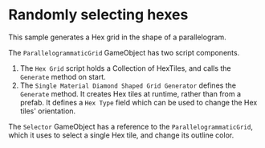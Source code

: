 # Randomly selecting hexes

This sample generates a Hex grid in the shape of a parallelogram.

The `ParallelogrammaticGrid` GameObject has two script components.

1. The `Hex Grid` script holds a Collection of HexTiles, and calls the `Generate` method on start.
1. The `Single Material Diamond Shaped Grid Generator` defines the `Generate` method. It creates Hex tiles at runtime,
   rather than from a prefab. It defines a `Hex Type` field which can be used to change the Hex tiles' orientation.

The `Selector` GameObject has a reference to the `ParallelogrammaticGrid`, which it uses to select a single Hex tile,
and change its outline color.

